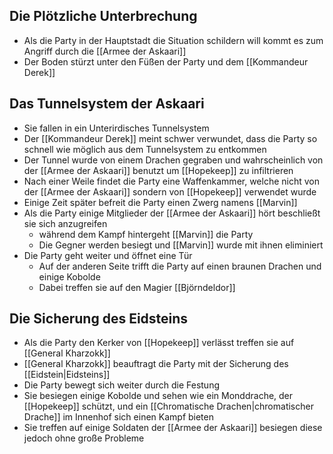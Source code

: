 ## Die Plötzliche Unterbrechung
+ Als die Party in der Hauptstadt die Situation schildern will kommt es zum Angriff durch die [[Armee der Askaari]] 
+ Der Boden stürzt unter den Füßen der Party und dem [[Kommandeur Derek]] 
## Das Tunnelsystem der Askaari
+ Sie fallen in ein Unterirdisches Tunnelsystem
+ Der [[Kommandeur Derek]] meint schwer verwundet, dass die Party so schnell wie möglich aus dem Tunnelsystem zu entkommen
+ Der Tunnel wurde von einem Drachen gegraben und wahrscheinlich von der [[Armee der Askaari]] benutzt um [[Hopekeep]]  zu infiltrieren
+ Nach einer Weile findet die Party eine Waffenkammer, welche nicht von der [[Armee der Askaari]] sondern von [[Hopekeep]] verwendet wurde
+ Einige Zeit später befreit die Party einen Zwerg namens [[Marvin]] 
+ Als die Party einige Mitglieder der [[Armee der Askaari]] hört beschließt sie sich anzugreifen
	+ während dem Kampf hintergeht [[Marvin]] die Party 
	+ Die Gegner werden besiegt und [[Marvin]] wurde mit ihnen eliminiert
+ Die Party geht weiter und öffnet eine Tür
	+ Auf der anderen Seite trifft die Party auf einen braunen Drachen und einige Kobolde
	+ Dabei treffen sie auf den Magier [[Björndeldor]]
## Die Sicherung des Eidsteins
+ Als die Party den Kerker von [[Hopekeep]] verlässt treffen sie auf [[General Kharzokk]] 
+ [[General Kharzokk]] beauftragt die Party mit der Sicherung des [[Eidstein|Eidsteins]] 
+ Die Party bewegt sich weiter durch die Festung 
+ Sie besiegen einige Kobolde und sehen wie ein Monddrache, der [[Hopekeep]] schützt, und ein [[Chromatische Drachen|chromatischer Drache]] im Innenhof sich einen Kampf bieten
+ Sie treffen auf einige Soldaten der [[Armee der Askaari]] besiegen diese jedoch ohne große Probleme